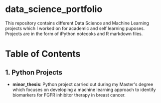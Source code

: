 # data_science_portfolio
This repository contains different Data Science and Machine Learning projects which I worked on for academic and self learning puposes. Projects are in the form of iPython noteooks and R markdown files.

# Table of Contents
## 1. Python Projects
- **minor_thesis**: Python project carried out during my Master's degree which focuses on developing a machine learning approach to identify biomarkers for FGFR inhibitor therapy in breast cancer.
